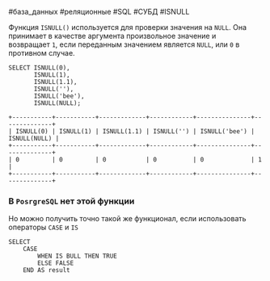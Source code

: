 #база_данных #реляционные #SQL #СУБД #ISNULL 

Функция `ISNULL()` используется для проверки значения на `NULL`. Она принимает в качестве аргумента произвольное значение и возвращает `1`, если переданным значением является `NULL`, или `0` в противном случае.
```MySQL
SELECT ISNULL(0),
       ISNULL(1),
       ISNULL(1.1),
       ISNULL(''),
       ISNULL('bee'),
       ISNULL(NULL);
```
```
+-----------+-----------+-------------+------------+---------------+--------------+
| ISNULL(0) | ISNULL(1) | ISNULL(1.1) | ISNULL('') | ISNULL('bee') | ISNULL(NULL) |
+-----------+-----------+-------------+------------+---------------+--------------+
| 0         | 0         | 0           | 0          | 0             | 1            |
+-----------+-----------+-------------+------------+---------------+--------------+
```

### В `PosrgreSQL` нет этой функции
Но можно получить точно такой же функционал, если использовать операторы `CASE` и `IS`
```PostgreSQL
SELECT 
    CASE 
        WHEN IS BULL THEN TRUE 
        ELSE FALSE
    END AS result
```